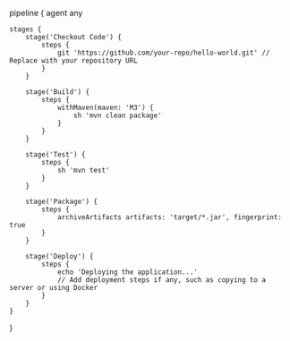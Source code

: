 pipeline {
    agent any
    
    stages {
        stage('Checkout Code') {
            steps {
                git 'https://github.com/your-repo/hello-world.git' // Replace with your repository URL
            }
        }
        
        stage('Build') {
            steps {
                withMaven(maven: 'M3') {
                    sh 'mvn clean package'
                }
            }
        }

        stage('Test') {
            steps {
                sh 'mvn test'
            }
        }

        stage('Package') {
            steps {
                archiveArtifacts artifacts: 'target/*.jar', fingerprint: true
            }
        }

        stage('Deploy') {
            steps {
                echo 'Deploying the application...'
                // Add deployment steps if any, such as copying to a server or using Docker
            }
        }
    }
}
